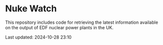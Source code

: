 # Nuke Watch

This repository includes code for retrieving the latest information available on the output of EDF nuclear power plants in the UK.

Last updated: 2024-10-28 23:10
